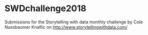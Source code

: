 # SWDchallenge2018

Submissions for the Storytelling with data monthly challenge by Cole Nussbaumer Knaflic on http://www.storytellingwithdata.com/
